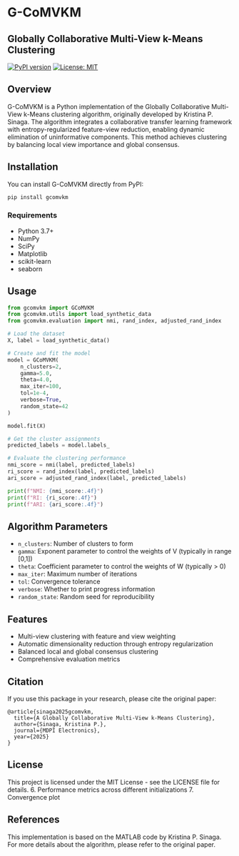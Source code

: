 # G-CoMVKM

## Globally Collaborative Multi-View k-Means Clustering

[![PyPI version](https://badge.fury.io/py/gcomvkm.svg)](https://badge.fury.io/py/gcomvkm)
[![License: MIT](https://img.shields.io/badge/License-MIT-yellow.svg)](https://opensource.org/licenses/MIT)

## Overview

G-CoMVKM is a Python implementation of the Globally Collaborative Multi-View k-Means clustering algorithm, originally developed by Kristina P. Sinaga. The algorithm integrates a collaborative transfer learning framework with entropy-regularized feature-view reduction, enabling dynamic elimination of uninformative components. This method achieves clustering by balancing local view importance and global consensus.

## Installation

You can install G-CoMVKM directly from PyPI:

```bash
pip install gcomvkm
```

### Requirements
- Python 3.7+
- NumPy
- SciPy
- Matplotlib
- scikit-learn
- seaborn

## Usage

```python
from gcomvkm import GCoMVKM
from gcomvkm.utils import load_synthetic_data
from gcomvkm.evaluation import nmi, rand_index, adjusted_rand_index

# Load the dataset
X, label = load_synthetic_data()

# Create and fit the model
model = GCoMVKM(
    n_clusters=2,
    gamma=5.0,
    theta=4.0,
    max_iter=100,
    tol=1e-4,
    verbose=True,
    random_state=42
)

model.fit(X)

# Get the cluster assignments
predicted_labels = model.labels_

# Evaluate the clustering performance
nmi_score = nmi(label, predicted_labels)
ri_score = rand_index(label, predicted_labels)
ari_score = adjusted_rand_index(label, predicted_labels)

print(f"NMI: {nmi_score:.4f}")
print(f"RI: {ri_score:.4f}")
print(f"ARI: {ari_score:.4f}")
```

## Algorithm Parameters

- `n_clusters`: Number of clusters to form
- `gamma`: Exponent parameter to control the weights of V (typically in range [0,1])
- `theta`: Coefficient parameter to control the weights of W (typically > 0)
- `max_iter`: Maximum number of iterations
- `tol`: Convergence tolerance
- `verbose`: Whether to print progress information
- `random_state`: Random seed for reproducibility

## Features

- Multi-view clustering with feature and view weighting
- Automatic dimensionality reduction through entropy regularization
- Balanced local and global consensus clustering
- Comprehensive evaluation metrics

## Citation

If you use this package in your research, please cite the original paper:

```
@article{sinaga2025gcomvkm,
  title={A Globally Collaborative Multi-View k-Means Clustering},
  author={Sinaga, Kristina P.},
  journal={MDPI Electronics},
  year={2025}
}
```

## License

This project is licensed under the MIT License - see the LICENSE file for details.
6. Performance metrics across different initializations
7. Convergence plot

## References
This implementation is based on the MATLAB code by Kristina P. Sinaga. For more details about the algorithm, please refer to the original paper.
